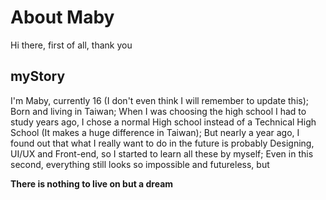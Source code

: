 
# About Maby

Hi there, first of all, thank you
## myStory
I'm Maby, currently 16 (I don't even think I will remember to update this);
Born and living in Taiwan;
When I was choosing the high school I had to study years ago, I chose a normal High school instead of a Technical High School (It makes a huge difference in Taiwan);
But nearly a year ago, I found out that what I really want to do in the future is probably Designing, UI/UX and Front-end, so I started to learn all these by myself;
Even in this second, everything still looks so impossible and futureless, but <br />
    
**There is nothing to live on but a dream**

